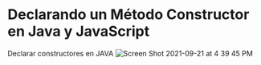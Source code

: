 # Declarando un Método Constructor en Java y JavaScript

Declarar constructores en JAVA
![Screen Shot 2021-09-21 at 4 39 45 PM](https://user-images.githubusercontent.com/7098685/134251492-673bdd2e-bd75-4368-9019-cab8e59779f8.png)

